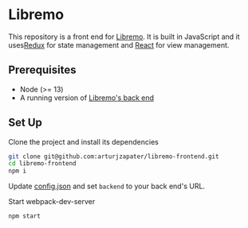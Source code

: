 # Libremo

This repository is a front end for [Libremo](https://github.com/arturjzapater/libremo). It is built in JavaScript and it uses[Redux](https://redux.js.org/) for state management and [React](https://reactjs.org/) for view management.

## Prerequisites

- Node (>= 13)
- A running version of [Libremo's back end](https://github.com/arturjzapater/libremo)

## Set Up

Clone the project and install its dependencies

```bash
git clone git@github.com:arturjzapater/libremo-frontend.git
cd libremo-frontend
npm i
```

Update [config.json](config.json) and set `backend` to your back end's URL.

Start webpack-dev-server

```bash
npm start
```